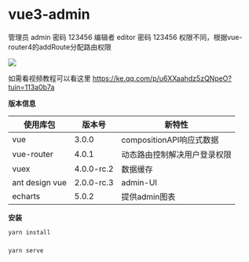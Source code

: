 # vue3-admin

管理员 admin 密码 123456
编辑者 editor 密码 123456
权限不同，根据vue-router4的addRoute分配路由权限

 ![](https://github.com/calvin008/vue3-admin/blob/master/show.gif)

如需看视频教程可以看这里 https://ke.qq.com/p/u6XXaahdz5zQNpeO?tuin=113a0b7a

**版本信息**

| 使用库包       | 版本号     | 新特性                       |
| -------------- | ---------- | ---------------------------- |
| vue            | 3.0.0      | compositionAPI响应式数据     |
| vue-router     | 4.0.1      | 动态路由控制解决用户登录权限 |
| vuex           | 4.0.0-rc.2 | 数据缓存                     |
| ant design vue | 2.0.0-rc.3 | admin-UI                     |
| echarts        | 5.0.2      | 提供admin图表                |



**安装**

```
yarn install
```

### 
```
yarn serve
```


